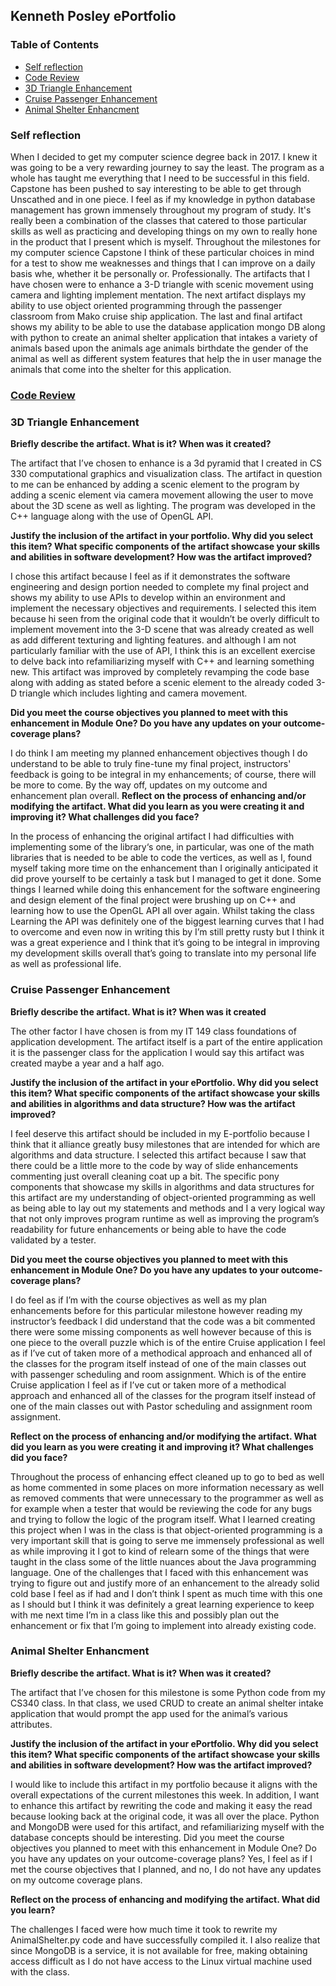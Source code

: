 ## Kenneth Posley ePortfolio

### Table of Contents

- [Self reflection](#self-reflection)
- [Code Review](#code-review)
- [3D Triangle Enhancement](#3D-Triangle-Enhancement)
- [Cruise Passenger Enhancement](#Cruise-Passenger-Enhancement)
- [Animal Shelter Enhancment](#Animal-Shelter-Enhancment)

### Self reflection
 
 
 When I decided to get my computer science degree back in 2017. I knew it was going to be a very rewarding journey to say the least. The program as a whole has taught me everything that I need to be successful in this field. Capstone has been pushed to say interesting to be able to get through Unscathed and in one piece. I feel as if my knowledge in python database management has grown immensely throughout my program of study. It's really been a combination of the classes that catered to those particular skills as well as practicing and developing things on my own to really hone in the product that I present which is myself. Throughout the milestones for my computer science Capstone I think of these particular choices in mind for a test to show me weaknesses and things that I can improve on a daily basis whe, whether it be personally or. Professionally. The artifacts that I have chosen were to enhance a 3-D triangle with scenic movement using camera and lighting implement mentation. The next artifact displays my ability to use object oriented programming through the passenger classroom from Mako cruise ship application. The last and final artifact shows my ability to be able to use the database application mongo DB along with python to create an animal shelter application that intakes a variety of animals based upon the animals age animals birthdate the gender of the animal as well as different system features that help the in user manage the animals that come into the shelter for this application.
 
 
### [Code Review](https://youtu.be/48z8gU-bR2g)
 
 
 ### 3D Triangle Enhancement


**Briefly describe the artifact. What is it? When was it created?**

The artifact that I’ve chosen to enhance is a 3d pyramid that I created in CS 330 computational graphics and visualization class. The artifact in question to me can be enhanced by adding a scenic element to the program by adding a scenic element via camera movement allowing the user to move about the 3D scene as well as lighting. The program was developed in the C++ language along with the use of OpenGL API.

**Justify the inclusion of the artifact in your portfolio. Why did you select this item? What specific components of the artifact showcase your skills and abilities in software development? How was the artifact improved?**

I chose this artifact because I feel as if it demonstrates the software engineering and design portion needed to complete my final project and shows my ability to use APIs to develop within an environment and implement the necessary objectives and requirements. I selected this item because hi seen from the original code that it wouldn’t be overly difficult to implement movement into the 3-D scene that was already created as well as add different texturing and lighting features. and although I am not particularly familiar with the use of API, I think this is an excellent exercise to delve back into refamiliarizing myself with C++ and learning something new. This artifact was improved by completely revamping the code base along with adding as stated before a scenic element to the already coded 3-D triangle which includes lighting and camera movement.
 
**Did you meet the course objectives you planned to meet with this enhancement in Module One? Do you have any updates on your outcome- coverage plans?** 

I do think I am meeting my planned enhancement objectives though I do understand to be able to truly fine-tune my final project, instructors' feedback is going to be integral in my enhancements; of course, there will be more to come. By the way off, updates on my outcome and enhancement plan overall.
**Reflect on the process of enhancing and/or modifying the artifact. What did you learn as you were creating it and improving it? What challenges did you face?**

In the process of enhancing the original artifact I had difficulties with implementing some of the library‘s one, in particular, was one of the math libraries that is needed to be able to code the vertices, as well as I, found myself taking more time on the enhancement than I originally anticipated it did prove yourself to be certainly a task but I managed to get it done. Some things I learned while doing this enhancement for the software engineering and design element of the final project were brushing up on C++ and learning how to use the OpenGL API all over again. Whilst taking the class Learning the API was definitely one of the biggest learning curves that I had to overcome and even now in writing this by I’m still pretty rusty but I think it was a great experience and I think that it’s going to be integral in improving my development skills overall that’s going to translate into my personal life as well as professional life.


### Cruise Passenger Enhancement


**Briefly describe the artifact. What is it? When was it created**

The other factor I have chosen is from my IT 149 class foundations of application development. The artifact itself is a part of the entire application it is the passenger class for the application I would say this artifact was created maybe a year and a half ago.

**Justify the inclusion of the artifact in your ePortfolio. Why did you select this item? What specific components of the artifact showcase your skills and abilities in algorithms and data structure? How was the artifact improved?** 

I feel deserve this artifact should be included in my E-portfolio because I think that it alliance greatly busy milestones that are intended for which are algorithms and data structure. I selected this artifact because I saw that there could be a little more to the code by way of slide enhancements commenting just overall cleaning coat up a bit. The specific pony components that showcase my skills in algorithms and data structures for this artifact are my understanding of object-oriented programming as well as being able to lay out my statements and methods and I a very logical way that not only improves program runtime as well as improving the program’s readability for future enhancements or being able to have the code validated by a tester.

**Did you meet the course objectives you planned to meet with this enhancement in Module One? Do you have any updates to your outcome-coverage plans?**

I do feel as if I’m with the course objectives as well as my plan enhancements before for this particular milestone however reading my instructor’s feedback I did understand that the code was a bit commented there were some missing components as well however because of this is one piece to the overall puzzle which is of the entire Cruise application I feel as if I’ve cut of taken more of a methodical approach and enhanced all of the classes for the program itself instead of one of the main classes out with passenger scheduling and room assignment. Which is of the entire Cruise application I feel as if I’ve cut or taken more of a methodical approach and enhanced all of the classes for the program itself instead of one of the main classes out with Pastor scheduling and assignment room assignment.

**Reflect on the process of enhancing and/or modifying the artifact. What did you learn as you were creating it and improving it? What challenges did you face?**

Throughout the process of enhancing effect cleaned up to go to bed as well as home commented in some places on more information necessary as well as removed comments that were unnecessary to the programmer as well as for example when a tester that would be reviewing the code for any bugs and trying to follow the logic of the program itself. What I learned creating this project when I was in the class is that object-oriented programming is a very important skill that is going to serve me immensely professional as well as while improving it I got to kind of relearn some of the things that were taught in the class some of the little nuances about the Java programming language. One of the challenges that I faced with this enhancement was trying to figure out and justify more of an enhancement to the already solid cold base I feel as if had and I don’t think I spent as much time with this one as I should but I think it was definitely a great learning experience to keep with me next time I’m in a class like this and possibly plan out the enhancement or fix that I’m going to implement into already existing code.



### Animal Shelter Enhancment


**Briefly describe the artifact. What is it? When was it created?**

The artifact that I’ve chosen for this milestone is some Python code from my CS340 class.
In that class, we used CRUD to create an animal shelter intake application that would prompt the app used for the animal’s various attributes.

**Justify the inclusion of the artifact in your ePortfolio. Why did you select this item? What specific components of the artifact showcase your skills and abilities in software development? How was the artifact improved?**

I would like to include this artifact in my portfolio because it aligns with the overall expectations of the current milestones this week. In addition, I want to enhance this artifact by rewriting the code and making it easy the read because looking back at the original code, it was all over the place. Python and MongoDB were used for this artifact, and refamiliarizing myself with the database concepts should be interesting. Did you meet the course objectives you planned to meet with this enhancement in Module One? Do you have any updates on your outcome-coverage plans?
Yes, I feel as if I met the course objectives that I planned, and no, I do not have any updates on my outcome coverage plans.

**Reflect on the process of enhancing and modifying the artifact. What did you learn?**

The challenges I faced were how much time it took to rewrite my AnimalShelter.py code and have successfully compiled it. I also realize that since MongoDB is a service, it is not available for
free, making obtaining access difficult as I do not have access to the Linux virtual machine used with the class.

